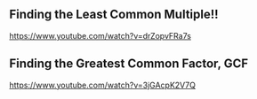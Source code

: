 ## Finding the Least Common Multiple!!

https://www.youtube.com/watch?v=drZopvFRa7s

## Finding the Greatest Common Factor, GCF

https://www.youtube.com/watch?v=3jGAcpK2V7Q



















